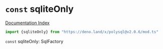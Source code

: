 # `const` sqliteOnly

[Documentation Index](../README.md)

```ts
import {sqliteOnly} from "https://deno.land/x/polysql@v2.0.6/mod.ts"
```

`const` sqliteOnly: SqlFactory

